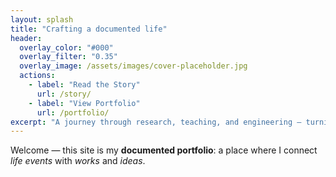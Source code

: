 ```yaml
---
layout: splash
title: "Crafting a documented life"
header:
  overlay_color: "#000"
  overlay_filter: "0.35"
  overlay_image: /assets/images/cover-placeholder.jpg
  actions:
    - label: "Read the Story"
      url: /story/
    - label: "View Portfolio"
      url: /portfolio/
excerpt: "A journey through research, teaching, and engineering — turning struggles into growth."
---
```


Welcome — this site is my **documented portfolio**: a place where I connect _life events_ with _works_ and _ideas_.
